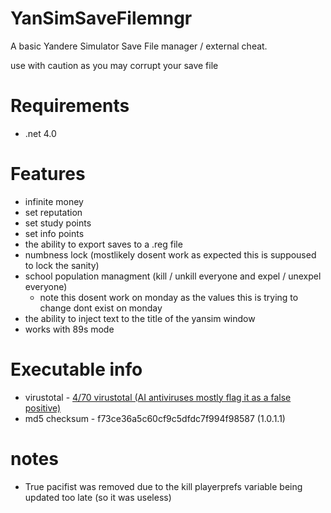 # YanSimSaveFilemngr
A basic Yandere Simulator Save File manager / external cheat.

use with caution as you may corrupt your save file

# Requirements 
* .net 4.0

# Features

* infinite money
* set reputation
* set study points
* set info points
* the ability to export saves to a .reg file
* numbness lock (mostlikely dosent work as expected this is suppoused to lock the sanity)
* school population managment (kill / unkill everyone and expel / unexpel everyone)
  - note this dosent work on monday as the values this is trying to change dont exist on monday
* the ability to inject text to the title of the yansim window
* works with 89s mode

# Executable info

* virustotal - <a href="https://www.virustotal.com/gui/file-analysis/ZjczY2UzNmE1YzYwY2Y5YzVkZmRjN2Y5OTRmOTg1ODc6MTcwOTA1MjkxMQ==">4/70 virustotal (AI antiviruses mostly flag it as a false positive)</a>
* md5 checksum - f73ce36a5c60cf9c5dfdc7f994f98587 (1.0.1.1)

# notes

* True pacifist was removed due to the kill playerprefs variable being updated too late (so it was useless)
